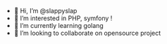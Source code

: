 - 👋 Hi, I’m @slappyslap
- 👀 I’m interested in PHP, symfony !
- 🌱 I’m currently learning golang
- 💞️ I’m looking to collaborate on opensource project
